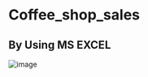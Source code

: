 # Coffee_shop_sales
## By Using MS EXCEL
![image](https://github.com/mehak7204/COFEE_SHOP_SALES/assets/110077874/f80edd4b-9bd7-4aeb-be37-c951f8f4824e)
